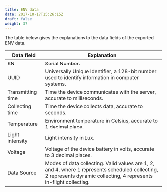 ```yaml
---
title: ENV data
date: 2017-10-17T15:26:15Z
draft: false
weight: 37
---
```


The table below gives the explanations to the data fields of the exported ENV data.

| Data field        | Explanation                                                  |
| ----------------- | ------------------------------------------------------------ |
| SN                | Serial Number.                                               |
| UUID              | Universally Unique Identifier, a 128-bit number used to identify information in computer systems. |
| Transmitting time | Time the device communicates with the server, accurate to milliseconds. |
| Collecting time   | Time the device collects data, accurate to seconds.          |
| Temperature       | Environment temperature in Celsius, accurate to 1 decimal place. |
| Light intensity   | Light intensity in Lux.                                      |
| Voltage           | Voltage of the device battery in volts, accurate to 3 decimal places. |
| Data Source       | Modes of data collecting. Valid values are 1, 2, and 4, where 1 represents scheduled collecting, 2 represents dynamic collecting, 4 represents in-flight collecting. |